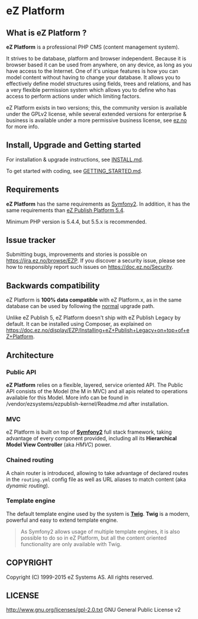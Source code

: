 # eZ Platform

## What is eZ Platform ?
**eZ Platform** is a professional PHP CMS (content management system).

It strives to be database, platform and browser independent. Because it is
browser based it can be used from anywhere, on any device, as long as you have
access to the Internet. One of it's unique features is how you can model
content without having to change your database. It allows you to effectively
define model structures using fields, trees and relations, and has a very
flexible permission system which allows you to define who has access to
perform actions under which limiting factors.

eZ Platform exists in two versions; this, the community version is available under
the GPLv2 license, while several extended versions for enterprise & business is available
under a more permissive business license, see [ez.no](http://ez.no/) for more info.

## Install, Upgrade and Getting started
For installation & upgrade instructions, see [INSTALL.md](https://github.com/ezsystems/ezplatform/blob/master/INSTALL.md).

To get started with coding, see [GETTING_STARTED.md](https://github.com/ezsystems/ezplatform/blob/master/GETTING_STARTED.md).

## Requirements
**eZ Platform** has the same requirements as [Symfony2](http://symfony.com/doc/master/reference/requirements.html).
In addition, it has the same requirements than
[eZ Publish Platform 5.4](http://doc.ez.no/eZ-Publish/Technical-manual/4.x/Installation/Normal-installation/Requirements-for-doing-a-normal-installation).

Minimum PHP version is 5.4.4, but 5.5.x is recommended.

## Issue tracker
Submitting bugs, improvements and stories is possible on https://jira.ez.no/browse/EZP.
If you discover a security issue, please see how to responsibly report such issues on https://doc.ez.no/Security.

## Backwards compatibility
eZ Platform is **100% data compatible** with eZ Platform.x, as in the same
database can be used by following the [normal](http://doc.ez.no/eZ-Publish/Upgrading) upgrade path.

Unlike eZ Publish 5, eZ Platform doesn't ship with eZ Publish Legacy by default. It can be installed using Composer,
as explained on https://doc.ez.no/display/EZP/Installing+eZ+Publish+Legacy+on+top+of+eZ+Platform.

## Architecture

### Public API
**eZ Platform** relies on a flexible, layered, service oriented API.
The Public API consists of the Model (the M in MVC) and all
apis related to operations available for this Model. More info can be found
in /vendor/ezsystems/ezpublish-kernel/Readme.md after installation.

### MVC
eZ Platform is built on top of **[Symfony2](http://symfony.com)** full stack framework, taking advantage of
every component provided, including all its **Hierarchical Model View Controller** (aka *HMVC*) power.

### Chained routing
A chain router is introduced, allowing to take advantage of declared routes in the `routing.yml` config file as well as
URL aliases to match content (aka *dynamic routing*).

### Template engine
The default template engine used by the system is **[Twig](http://twig.sensiolabs.org/)**.
**Twig** is a modern, powerful and easy to extend template engine.

> As Symfony2 allows usage of multiple template engines, it is also possible to do so in eZ Platform, but all the
> content oriented functionality are only available with Twig.


## COPYRIGHT
Copyright (C) 1999-2015 eZ Systems AS. All rights reserved.

## LICENSE
http://www.gnu.org/licenses/gpl-2.0.txt GNU General Public License v2
